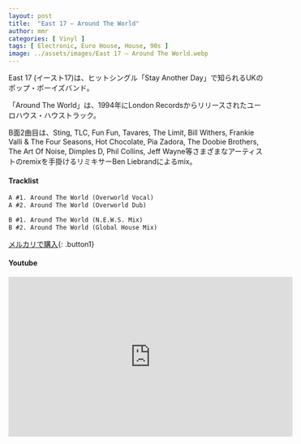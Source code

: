 ```yaml
---
layout: post
title:  "East 17 – Around The World"
author: mmr
categories: [ Vinyl ]
tags: [ Electronic, Euro House, House, 90s ]
image: ../assets/images/East 17 – Around The World.webp
---
```


East 17 (イースト17)は、ヒットシングル「Stay Another Day」で知られるUKのポップ・ボーイズバンド。

「Around The World」は、1994年にLondon Recordsからリリースされたユーロハウス・ハウストラック。

B面2曲目は、Sting, TLC, Fun Fun, Tavares, The Limit, Bill Withers, Frankie Valli & The Four Seasons, Hot Chocolate, Pia Zadora, The Doobie Brothers, The Art Of Noise, Dimples D, Phil Collins, Jeff Wayne等さまざまなアーティストのremixを手掛けるリミキサーBen Liebrandによるmix。

#### Tracklist
```md
A #1. Around The World (Overworld Vocal)
A #2. Around The World (Overworld Dub)

B #1. Around The World (N.E.W.S. Mix)
B #2. Around The World (Global House Mix)
```

[メルカリで購入](https://jp.mercari.com/item/m87830012673?afid=6142608987){: .button1}

#### Youtube
<iframe width="560" height="315" src="https://www.youtube.com/embed/2ae0MbbPPb8?si=TKON2zCX1nrR9_s5" title="YouTube video player" frameborder="0" allow="accelerometer; autoplay; clipboard-write; encrypted-media; gyroscope; picture-in-picture; web-share" referrerpolicy="strict-origin-when-cross-origin" allowfullscreen></iframe>